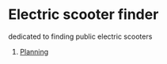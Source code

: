 # Electric scooter finder

dedicated to finding public electric scooters

1. [Planning](docs/planning.md)
